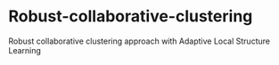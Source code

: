 # Robust-collaborative-clustering
Robust collaborative clustering approach with Adaptive Local Structure Learning
